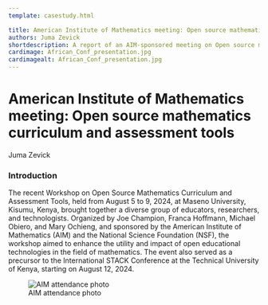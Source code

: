 ```yaml
---
template: casestudy.html

title: American Institute of Mathematics meeting: Open source mathematics curriculum and assessment tools
authors: Juma Zevick
shortdescription: A report of an AIM-sponsored meeting on Open source mathematics curriculum and assessment tools
cardimage: African_Conf_presentation.jpg
cardimagealt: African_Conf_presentation.jpg
---
```


# American Institute of Mathematics meeting: Open source mathematics curriculum and assessment tools

Juma Zevick

### Introduction

The recent Workshop on Open Source Mathematics Curriculum and Assessment Tools, held from August 5 to 9, 2024, at Maseno University, Kisumu, Kenya, brought together a diverse group of educators, researchers, and technologists. Organized by Joe Champion, Franca Hoffmann, Michael Obiero, and Mary Ochieng, and sponsored by the American Institute of Mathematics (AIM) and the National Science Foundation (NSF), the workshop aimed to enhance the utility and impact of open educational technologies in the field of mathematics. The event also served as a precursor to the International STACK Conference at the Technical University of Kenya, starting on August 12, 2024.

<div class="float-none img-middle">
    <figure class="figure">
        <img class="figure-img img-fluid" src="../Images/AIM-group.JPG" alt="AIM attendance photo">
        <figcaption class="figure-caption">AIM attendance photo</figcaption>
    </figure>
</div>

